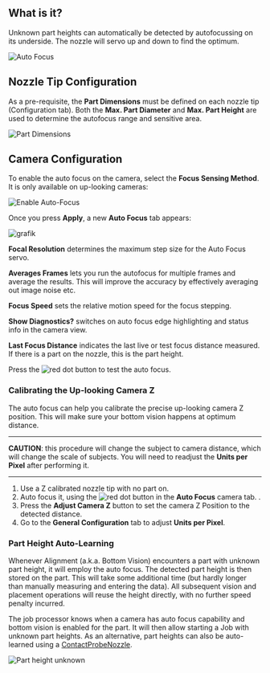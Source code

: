 ## What is it?

Unknown part heights can automatically be detected by autofocussing on its underside. The nozzle will servo up and down to find the optimum. 

![Auto Focus](https://user-images.githubusercontent.com/9963310/113595736-b4780980-9639-11eb-8e13-1b9a3c58f65d.gif)

## Nozzle Tip Configuration

As a pre-requisite, the **Part Dimensions** must be defined on each nozzle tip (Configuration tab). Both the **Max. Part Diameter** and **Max. Part Height** are used to determine the autofocus range and sensitive area. 

![Part Dimensions](https://user-images.githubusercontent.com/9963310/113574803-1d9d5400-961d-11eb-860e-bd391d797f16.png)

## Camera Configuration

To enable the auto focus on the camera, select the **Focus Sensing Method**. It is only available on up-looking cameras: 

![Enable Auto-Focus](https://user-images.githubusercontent.com/9963310/113592481-84c70280-9635-11eb-9b4d-c3dcef2d8c33.png)

Once you press **Apply**, a new **Auto Focus** tab appears:

![grafik](https://user-images.githubusercontent.com/9963310/113593256-7f1dec80-9636-11eb-840c-18f01ab0ff54.png)

**Focal Resolution** determines the maximum step size for the Auto Focus servo. 

**Averages Frames** lets you run the autofocus for multiple frames and average the results. This will improve the accuracy by effectively averaging out image noise etc. 

**Focus Speed** sets the relative motion speed for the focus stepping. 
 
**Show Diagnostics?** switches on auto focus edge highlighting and status info in the camera view.  

**Last Focus Distance** indicates the last live or test focus distance measured. If there is a part on the nozzle, this is the part height. 

Press the ![red dot](https://user-images.githubusercontent.com/9963310/113594994-b42b3e80-9638-11eb-870d-f32a728bd8e8.png) button to test the auto focus.  

### Calibrating the Up-looking Camera Z

The auto focus can help you calibrate the precise up-looking camera Z position. This will make sure your bottom vision happens at optimum distance. 

___
**CAUTION**: this procedure will change the subject to camera distance, which will change the scale of subjects. You will need to readjust the **Units per Pixel** after performing it. 
___

1. Use a Z calibrated nozzle tip with no part on. 
2. Auto focus it, using the ![red dot](https://user-images.githubusercontent.com/9963310/113594994-b42b3e80-9638-11eb-870d-f32a728bd8e8.png) button in the **Auto Focus** camera tab. . 
3. Press the **Adjust Camera Z** button to set the camera Z Position to the detected distance. 
4. Go to the **General Configuration** tab to adjust **Units per Pixel**.


### Part Height Auto-Learning

Whenever Alignment (a.k.a. Bottom Vision) encounters a part with unknown part height, it will employ the auto focus. The detected part height is then stored on the part. This will take some additional time (but hardly longer than manually measuring and entering the data). All subsequent vision and placement operations will reuse the height directly, with no further speed penalty incurred. 

The job processor knows when a camera has auto focus capability and bottom vision is enabled for the part. It will then allow starting a Job with unknown part heights.  As an alternative, part heights can also be auto-learned using a [ContactProbeNozzle](https://github.com/openpnp/openpnp/wiki/Contact-Probing-Nozzle#part-height-auto-learning).  

![Part height unknown](https://user-images.githubusercontent.com/9963310/113597986-c313f000-963c-11eb-84e9-b0bedb797185.png)